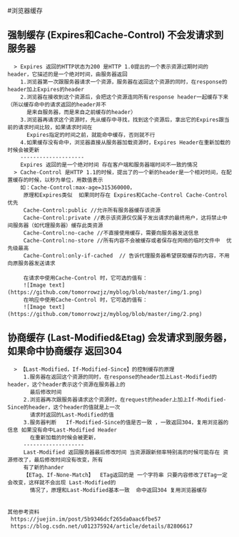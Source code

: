 #浏览器缓存
  ## 强制缓存 (Expires和Cache-Control) 不会发请求到服务器
      > Expires 返回的HTTP状态为200 是HTTP 1.0提出的一个表示资源过期时间的header，它描述的是一个绝对时间，由服务器返回
        1.浏览器第一次跟服务器请求一个资源，服务器在返回这个资源的同时，在response的header加上Expires的header
        2.浏览器在接收到这个资源后，会把这个资源连同所有response header一起缓存下来（所以缓存命中的请求返回的header并不
          是来自服务器，而是来自之前缓存的header）
        3.浏览器再请求这个资源时，先从缓存中寻找，找到这个资源后，拿出它的Expires跟当前的请求时间比较，如果请求时间在
          Expires指定的时间之前，就能命中缓存，否则就不行
        4.如果缓存没有命中，浏览器直接从服务器加载资源时，Expires Header在重新加载的时候会被更新
        --------------------
        Expires 返回的是一个绝对时间 存在客户端和服务器端时间不一致的情况
      > Cache-Control 是HTTP 1.1的时候，提出了的一个新的header是一个相对时间，在配置缓存的时候，以秒为单位，用数值表示
        如：Cache-Control:max-age=315360000，  
         原理和Expires类似  如果同时存在 Expires和Cache-Control Cache-Control优先
         Cache-Control:public //允许所有服务器缓存该资源
         Cache-Control:private //表示该资源仅仅属于发出请求的最终用户，这将禁止中间服务器（如代理服务器）缓存此类资源
         Cache-Control:no-cache //不直接使用缓存，需要向服务器发送信息
         Cache-Control:no-store //所有内容不会被缓存或者保存在网络的临时文件中  优先级最高
         Cache-Control:only-if-cached  // 告诉代理服务器希望获取缓存的内容，不用向原服务器发送请求
         
         在请求中使用Cache-Control 时，它可选的值有：
         ![Image text](https://github.com/tomorrowzjz/myblog/blob/master/img/1.png)
         在响应中使用Cache-Control 时，它可选的值有：
         ![Image text](https://github.com/tomorrowzjz/myblog/blob/master/img/2.png)
  ## 协商缓存 (Last-Modified&Etag) 会发请求到服务器，如果命中协商缓存 返回304
      > 【Last-Modified，If-Modified-Since】的控制缓存的原理
         1.服务器在返回这个资源的同时，在response的header加上Last-Modified的header，这个header表示这个资源在服务器上的
           最后修改时间
         2.浏览器再次跟服务器请求这个资源时，在request的header上加上If-Modified-Since的header，这个header的值就是上一次
           请求时返回的Last-Modified的值 
         3.服务器判断   If-Modified-Since的值是否一致 ，一致返回304，复用浏览器的信息 如果没有命中Last-Modified Header
           在重新加载的时候会被更新，
         -------------------
         Last-Modified 返回服务器最后修改时间 当资源跟新频率特别高的时候可能存在 资源修改了，最后修改时间没有改变，所有
         有了新的hander
         【ETag、If-None-Match】  ETag返回的是 一个字符串 只要内容修改了ETag一定会改变，这样就不会出现 Last-Modified的
           情况了，原理和Last-Modified基本一致  命中返回304 复用浏览器缓存


    其他参考资料
     https://juejin.im/post/5b9346dcf265da0aac6fbe57
     https://blog.csdn.net/u012375924/article/details/82806617